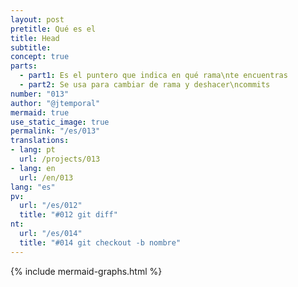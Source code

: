 ```yaml
---
layout: post
pretitle: Qué es el
title: Head
subtitle:
concept: true
parts:
  - part1: Es el puntero que indica en qué rama\nte encuentras
  - part2: Se usa para cambiar de rama y deshacer\ncommits
number: "013"
author: "@jtemporal"
mermaid: true
use_static_image: true
permalink: "/es/013"
translations:
- lang: pt
  url: /projects/013
- lang: en
  url: /en/013
lang: "es"
pv:
  url: "/es/012"
  title: "#012 git diff"
nt:
  url: "/es/014"
  title: "#014 git checkout -b nombre"
---
```


{% include mermaid-graphs.html %}